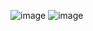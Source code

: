 ![image](https://github.com/user-attachments/assets/730d640d-d430-4a48-ae22-82972652b676)
![image](https://github.com/user-attachments/assets/6ad26cb0-e07c-4537-942f-d86057a90c4b)
